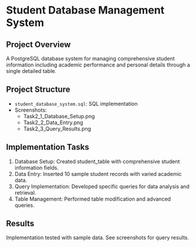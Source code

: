 # Student Database Management System

## Project Overview
A PostgreSQL database system for managing comprehensive student information including academic performance and personal details through a single detailed table.

## Project Structure
- `student_database_system.sql`: SQL implementation
- Screenshots:
  - Task2_1_Database_Setup.png
  - Task2_2_Data_Entry.png
  - Task2_3_Query_Results.png

## Implementation Tasks
1. Database Setup: Created student_table with comprehensive student information fields.
2. Data Entry: Inserted 10 sample student records with varied academic data.
3. Query Implementation: Developed specific queries for data analysis and retrieval.
4. Table Management: Performed table modification and advanced queries.

## Results
Implementation tested with sample data. See screenshots for query results.
